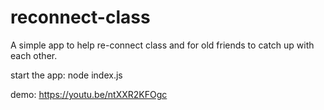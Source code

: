 # reconnect-class

A simple app to help re-connect class and for old friends to catch up with each other.

start the app: node index.js

demo: https://youtu.be/ntXXR2KFOgc
